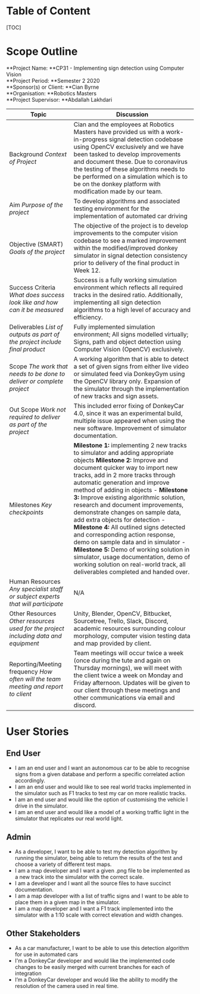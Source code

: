 # Table of Content
[TOC]

# Scope Outline

**Project Name: **CP31 - Implementing sign detection using Computer Vision  
**Project Period: **Semester 2 2020  
**Sponsor(s) or Client: **Cian Byrne  
**Organisation: **Robotics Masters  
**Project Supervisor: **Abdallah Lakhdari  

|Topic|Discussion|
|-|-|
|Background _Context of Project_|Cian and the employees at Robotics Masters have provided us with a work-in-progress signal detection codebase using OpenCV exclusively and we have been tasked to develop improvements and document these. Due to coronavirus the testing of these algorithms needs to be performed on a simulation which is to be on the donkey platform with modification made by our team.|
|Aim  _Purpose of the project_|To develop algorithms and associated testing environment for the implementation of automated car driving|
|Objective (SMART) _Goals of the project_ |The objective of the project is to develop improvements to the computer vision codebase to see a marked improvement within the modified/improved donkey simulator in signal detection consistency prior to delivery of the final product in Week 12.|
|Success Criteria _What does success look like and how can it be measured_|Success is a fully working simulation environment which reflects all required tracks in the desired ratio. Additionally, implementing all sign detection algorithms to a high level of accuracy and efficiency.|
|Deliverables  _List of outputs as part of the project include final product_|Fully implemented simulation environment; All signs modelled virtually; Signs, path and object detection using Computer Vision (OpenCV) exclusively.|
|Scope _The work that needs to be done to deliver or complete project_|A working algorithm that is able to detect a set of given signs from either live video or simulated feed via DonkeyGym using the OpenCV library only. Expansion of the simulator through the implementation of new tracks and sign assets. |
|Out Scope _Work not required to deliver as part of the project_|This included error fixing of DonkeyCar 4.0, since it was an experimental build, multiple issue appeared when using the new software. Improvement of simulator documentation.|
|Milestones _Key checkpoints_|**Milestone 1:** implementing 2 new tracks to simulator and adding appropriate objects **Milestone 2:** Improve and document quicker way to import new tracks, add in 2 more tracks through automatic generation and improve method of adding in objects - **Milestone 3:** Improve existing algorithmic solution, research and document improvements, demonstrate changes on sample data, add extra objects for detection - **Milestone 4:** All outlined signs detected and corresponding action response, demo on sample data and in simulator - **Milestone 5:** Demo of working solution in simulator, usage documentation, demo of working solution on real-world track, all deliverables completed and handed over.|
|Human Resources _Any specialist staff or subject experts that will participate_|N/A|
|Other Resources _Other resources used for the project including data and equipment_|Unity, Blender, OpenCV, Bitbucket, Sourcetree, Trello, Slack, Discord, academic resources surrounding colour morphology, computer vision testing data and map provided by client.|
|Reporting/Meeting frequency _How often will the team meeting and report to client_|Team meetings will occur twice a week (once during the tute and again on Thursday mornings), we will meet with the client twice a week on Monday and Friday afternoon. Updates will be given to our client through these meetings and other communications via email and discord.|

# User Stories

## End User

* I am an end user and I want an autonomous car to be able to recognise signs from a given database and perform a specific correlated action accordingly.
* I am an end user and would like to see real world tracks implemented in the simulator such as F1 tracks to test my car on more realistic tracks.
* I am an end user and would like the option of customising the vehicle I drive in the simulator.
* I am an end user and would like a model of a working traffic light in the simulator that replicates our real world light.

## Admin

* As a developer, I want to be able to test my detection algorithm by running the simulator, being able to return the results of the test and choose a variety of different test maps.
* I am a map developer and I want a given .png file to be implemented as a new track into the simulator with the correct scale.
* I am a developer and I want all the source files to have succinct documentation.
* I am a map developer with a list of traffic signs and I want to be able to place them in a given map in the simulator.
* I am a map developer and I want a F1 track implemented into the simulator with a 1:10 scale with correct elevation and width changes.

## Other Stakeholders

* As a car manufacturer, I want to be able to use this detection algorithm for use in automated cars
* I'm a DonkeyCar developer and would like the implemented code changes to be easily merged with current branches for each of integration
* I’m a DonkeyCar developer and would like the ability to modify the resolution of the camera used in real time.